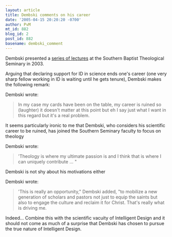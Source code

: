 ```yaml
---
layout: article
title: Dembski comments on his career
date: '2005-04-15 20:20:20 -0700'
author: PvM
mt_id: 882
blog_id: 2
post_id: 882
basename: dembski_comment
---
```

Dembski presented a [series of lectures](http://www.sbts.edu/resources/audio/Norton.php) at the Southern Baptist Theological Seminary in 2003.

Arguing that declaring support for ID in science ends one's career (one very sharp fellow working in ID is waiting until he gets tenure), Dembski makes the following remark:

Dembski wrote:

> In my case my cards have been on the table, my career is ruined so (laughter) it doesn't matter at this point but eh I say just what I want in this regard but it's a real problem.

It seems particularly ironic to me that Dembski, who considers his scientific career to be ruined, has joined the Southern Seminary faculty to focus on theology

Dembski wrote:

> 'Theology is where my ultimate passion is and I think that is where I can uniquely contribute ... "

Dembski is not shy about his motivations either

Dembski wrote:

> 'This is really an opportunity," Dembski added, "to mobilize a new generation of scholars and pastors not just to equip the saints but also to engage the culture and reclaim it for Christ. That's really what is driving me.

Indeed...
Combine this with the scientific vacuity of Intelligent Design and it should not come as much of a surprise that Dembski has chosen to pursue the true nature of Intelligent Design.
